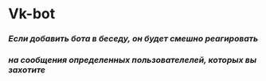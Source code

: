 # Vk-bot
### _Если добавить бота в беседу, он будет смешно реагировать_
### _на сообщения определенных пользователелей, которых вы захотите_
